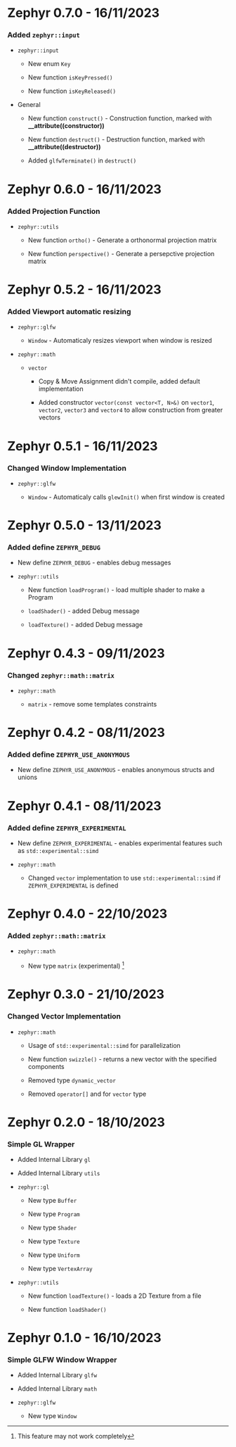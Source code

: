 # Zephyr 0.7.0 - 16/11/2023

### Added `zephyr::input`

* `zephyr::input`

    * New enum `Key`

    * New function `isKeyPressed()`

    * New function `isKeyReleased()`

* General

    * New function `construct()` - Construction function, marked with **__attribute((constructor))**

    * New function `destruct()` - Destruction function, marked with **__attribute((destructor))**

    * Added `glfwTerminate()` in `destruct()`

# Zephyr 0.6.0 - 16/11/2023

### Added Projection Function

* `zephyr::utils`

    * New function `ortho()` - Generate a orthonormal projection matrix

    * New function `perspective()` - Generate a persepctive projection matrix

# Zephyr 0.5.2 - 16/11/2023

### Added Viewport automatic resizing

* `zephyr::glfw`

    * `Window` - Automaticaly resizes viewport when window is resized

* `zephyr::math`

    * `vector`
        
        - Copy & Move Assignment didn't compile, added default implementation

        - Added constructor `vector(const vector<T, N>&)` on `vector1`, `vector2`, `vector3` and `vector4` to allow construction from greater vectors

# Zephyr 0.5.1 - 16/11/2023

### Changed Window Implementation

* `zephyr::glfw`

    * `Window` - Automaticaly calls `glewInit()` when first window is created

# Zephyr 0.5.0 - 13/11/2023

### Added define `ZEPHYR_DEBUG`

* New define `ZEPHYR_DEBUG` - enables debug messages

* `zephyr::utils`

    * New function `loadProgram()` - load multiple shader to make a Program

    * `loadShader()` - added Debug message

    * `loadTexture()` - added Debug message

# Zephyr 0.4.3 - 09/11/2023

### Changed `zephyr::math::matrix`

* `zephyr::math`
    
    * `matrix` - remove some templates constraints

# Zephyr 0.4.2 - 08/11/2023

### Added define `ZEPHYR_USE_ANONYMOUS`

* New define `ZEPHYR_USE_ANONYMOUS` - enables anonymous structs and unions

# Zephyr 0.4.1 - 08/11/2023

### Added define `ZEPHYR_EXPERIMENTAL`

* New define `ZEPHYR_EXPERIMENTAL` - enables experimental features such as `std::experimental::simd`

* `zephyr::math`

    * Changed `vector` implementation to use `std::experimental::simd` if `ZEPHYR_EXPERIMENTAL` is defined

# Zephyr 0.4.0 - 22/10/2023

### Added `zephyr::math::matrix`

* `zephyr::math`

    * New type `matrix` (experimental) [^1]

# Zephyr 0.3.0 - 21/10/2023

### Changed Vector Implementation

* `zephyr::math`

    * Usage of `std::experimental::simd` for parallelization

    * New function `swizzle()` - returns a new vector with the specified components

    * Removed type `dynamic_vector`

    * Removed `operator[]` and  for `vector` type

# Zephyr 0.2.0 - 18/10/2023

### Simple GL Wrapper

* Added Internal Library `gl`

* Added Internal Library `utils`

* `zephyr::gl`

    * New type `Buffer`

    * New type `Program`

    * New type `Shader`

    * New type `Texture`

    * New type `Uniform`

    * New type `VertexArray`

* `zephyr::utils`

    * New function `loadTexture()` - loads a 2D Texture from a file

    * New function `loadShader()`

# Zephyr 0.1.0 - 16/10/2023

### Simple GLFW Window Wrapper

* Added Internal Library `glfw`

* Added Internal Library `math`

* `zephyr::glfw`

    * New type `Window`

[^1]: This feature may not work completely
